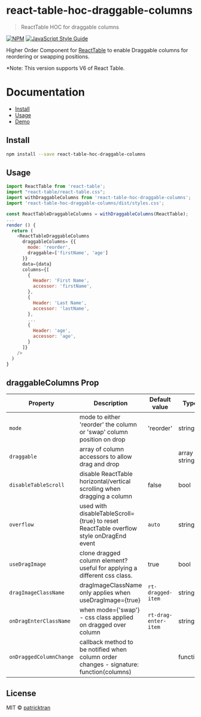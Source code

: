 # react-table-hoc-draggable-columns

> ReactTable HOC for draggable columns

[![NPM](https://img.shields.io/npm/v/react-table-hoc-draggable-columns.svg)](https://www.npmjs.com/package/react-table-hoc-draggable-columns) [![JavaScript Style Guide](https://img.shields.io/badge/code_style-standard-brightgreen.svg)](https://standardjs.com)

Higher Order Component for [ReactTable](https://react-table.js.org) to enable Draggable columns for reordering or swapping positions.

\*Note: This version supports V6 of React Table.

# Documentation

- [Install](#install)
- [Usage](#usage)
- [Demo](https://patricktran.github.io/react-table-hoc-draggable-columns/)

## Install

```bash
npm install --save react-table-hoc-draggable-columns
```

## Usage

```js
import ReactTable from 'react-table';
import "react-table/react-table.css";
import withDraggableColumns from 'react-table-hoc-draggable-columns';
import 'react-table-hoc-draggable-columns/dist/styles.css';

const ReactTableDraggableColumns = withDraggableColumns(ReactTable);
...
render () {
  return (
    <ReactTableDraggableColumns
      draggableColumns= {{
        mode: 'reorder',
        draggable=['firstName', 'age']
      }}
      data={data}
      columns={[
        {
          Header: 'First Name',
          accessor: 'firstName',
        },
        {
          Header: 'Last Name',
          accessor: 'lastName',
        },
        ...
        {
          Header: 'age',
          accessor: 'age',
        }
      ]}
    />
  )
}
```

## draggableColumns Prop

| Property                | Description                                                                             | Default value        | Type             | Required |
| ----------------------- | --------------------------------------------------------------------------------------- | -------------------- | ---------------- | -------- |
| `mode`                  | mode to either 'reorder' the column or 'swap' column position on drop                   | 'reorder'            | string           | yes      |
| `draggable`             | array of column accessors to allow drag and drop                                        |                      | array of strings |          |
| `disableTableScroll`    | disable ReactTable horizontal/vertical scrolling when dragging a column                 | false                | bool             |          |
| `overflow`              | used with disableTableScroll={true} to reset ReactTable overflow style onDragEnd event  | `auto`               | string           |          |
| `useDragImage`          | clone dragged column element? useful for applying a different css class.                | true                 | bool             |          |
| `dragImageClassName`    | dragImageClassName only applies when useDragImage={true}                                | `rt-dragged-item`    | string           |          |
| `onDragEnterClassName`  | when mode={'swap'} - css class applied on dragged over column                           | `rt-drag-enter-item` | string           |          |
| `onDraggedColumnChange` | callback method to be notified when column order changes - signature: function(columns) |                      | function         |          |

## License

MIT © [patricktran](https://github.com/patricktran)
